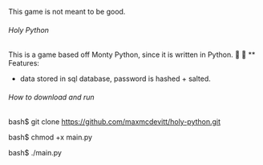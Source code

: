This game is not meant to be good.

###### Holy Python

This is a game based off Monty Python, since it is written in Python.
    :snake:
    :snake:
** Features:
- data stored in sql database, password is hashed + salted.

###### How to download and run

bash$  git clone https://github.com/maxmcdevitt/holy-python.git

bash$  chmod +x main.py

bash$  ./main.py
